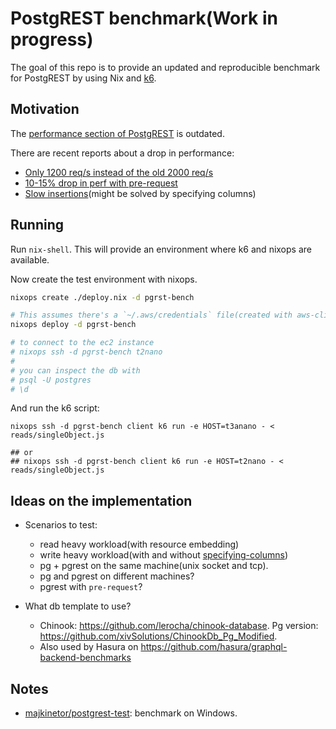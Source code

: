 # PostgREST benchmark(Work in progress)

The goal of this repo is to provide an updated and reproducible benchmark for PostgREST by using Nix and [k6](https://k6.io/).

## Motivation

The [performance section of PostgREST](https://github.com/PostgREST/postgrest#performance) is outdated.

There are recent reports about a drop in performance:

- [Only 1200 req/s instead of the old 2000 req/s](https://gitter.im/begriffs/postgrest?at=5ef91afa54d7862dc4b4ae2d)
- [10-15% drop in perf with pre-request](https://gitter.im/begriffs/postgrest?at=5f075bb9a9378637e8ba5f9b)
- [Slow insertions](https://gitter.im/begriffs/postgrest?at=5f0c2f38f6b7416284300cb0)(might be solved by specifying columns)

## Running

Run `nix-shell`. This will provide an environment where k6 and nixops are available.

Now create the test environment with nixops.

```bash
nixops create ./deploy.nix -d pgrst-bench

# This assumes there's a `~/.aws/credentials` file(created with aws-cli) with a default profile.
nixops deploy -d pgrst-bench

# to connect to the ec2 instance
# nixops ssh -d pgrst-bench t2nano
#
# you can inspect the db with
# psql -U postgres
# \d
```

And run the k6 script:

```
nixops ssh -d pgrst-bench client k6 run -e HOST=t3anano - < reads/singleObject.js

## or
## nixops ssh -d pgrst-bench client k6 run -e HOST=t2nano - < reads/singleObject.js
```

## Ideas on the implementation

+ Scenarios to test:
  - read heavy workload(with resource embedding)
  - write heavy workload(with and without [specifying-columns](http://postgrest.org/en/v7.0.0/api.html#specifying-columns))
  - pg + pgrest on the same machine(unix socket and tcp).
  - pg and pgrest on different machines?
  - pgrest with `pre-request`?

+ What db template to use?
  - Chinook: https://github.com/lerocha/chinook-database. Pg version: https://github.com/xivSolutions/ChinookDb_Pg_Modified.
  - Also used by Hasura on https://github.com/hasura/graphql-backend-benchmarks

## Notes

+ [majkinetor/postgrest-test](https://github.com/majkinetor/postgrest-test): benchmark on Windows.
